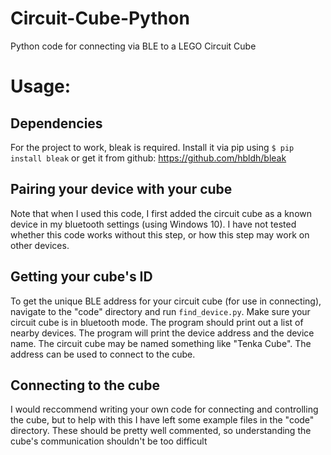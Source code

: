 # Circuit-Cube-Python
Python code for connecting via BLE to a LEGO Circuit Cube

# Usage:
## Dependencies
For the project to work, bleak is required. Install it via pip using `$ pip install bleak` or get it from github:
https://github.com/hbldh/bleak
## Pairing your device with your cube
Note that when I used this code, I first added the circuit cube as a known device in my bluetooth settings (using Windows 10). I have not tested whether this code works without this step, or how this step may work on other devices.
## Getting your cube's ID
To get the unique BLE address for your circuit cube (for use in connecting), navigate to the "code" directory and run `find_device.py`. Make sure your circuit cube is in bluetooth mode. The program should print out a list of nearby devices. The program will print the device address and the device name. The circuit cube may be named something like "Tenka Cube". The address can be used to connect to the cube.
## Connecting to the cube
I would reccommend writing your own code for connecting and controlling the cube, but to help with this I have left some example files in the "code" directory. These should be pretty well commented, so understanding the cube's communication shouldn't be too difficult
